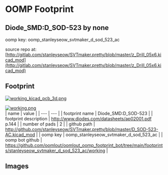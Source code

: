 # OOMP Footprint  
## Diode_SMD:D_SOD-523  by none  
  
oomp key: oomp_stanleyseow_svtmaker_d_sod_523_ac  
  
source repo at: [http://gitlab.com/stanleyseow/SVTmaker.pretty/blob/master/z_Drill_05x6.kicad_mod](http://gitlab.com/stanleyseow/SVTmaker.pretty/blob/master/z_Drill_05x6.kicad_mod)  
## Footprint  
  
[![working_kicad_pcb_3d.png](working_kicad_pcb_3d_600.png)](working_kicad_pcb_3d.png)  
  
[![working.png](working_600.png)](working.png)  
| name | value | 
| --- | --- | 
| footprint name | Diode_SMD:D_SOD-523 | 
| footprint description | http://www.diodes.com/datasheets/ap02001.pdf p.144 | 
| number of pads | 2 | 
| github path | http://github.com/stanleyseow/SVTmaker.pretty/blob/master/D_SOD-523-AC.kicad_mod | 
| oomp key | oomp_stanleyseow_svtmaker_d_sod_523_ac | 
| oomp bot github | https://github.com/oomlout/oomlout_oomp_footprint_bot/tree/main/footprints/stanleyseow_svtmaker_d_sod_523_ac/working | 
## Images  
